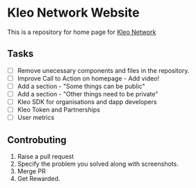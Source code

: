 # Kleo Network Website
This is a repository for home page for [Kleo Network](https://www.kleo.network/)

## Tasks
- [ ] Remove unecessary components and files in the repository.
- [ ] Improve Call to Action on homepage - Add video! 
- [ ] Add a section - "Some things can be public"
- [ ] Add a section - "Other things need to be private"
- [ ] Kleo SDK for organisations and dapp developers
- [ ] Kleo Token and Partnerships
- [ ] User metrics

## Controbuting
1. Raise a pull request
2. Specify the problem you solved along with screenshots.
3. Merge PR
4. Get Rewarded. 
